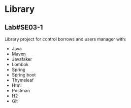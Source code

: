 # Library

## Lab#SE03-1 

Library project for control borrows and users manager with:

- Java
- Maven
- Javafaker
- Lombok
- Spring
- Spring boot
- Thymeleaf
- Html
- Postman
- H2
- Git
